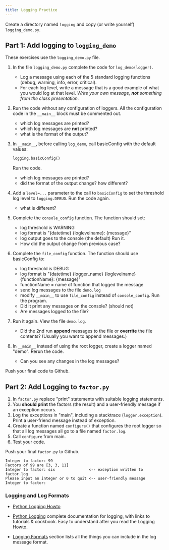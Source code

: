 ```yaml
---
title: Logging Practice
---
```


Create a directory named `logging` and copy (or write yourself) `logging_demo.py`.  



## Part 1: Add logging to `logging_demo`

These exercises use the `logging_demo.py` file.

1. In the file `logging_demo.py` complete the code for `log_demo(logger)`. 
   - Log a message using each of the 5 standard logging functions (debug, warning, info, error, critical).
   - For each log level, write a message that is a good example of what you would log at that level. *Write your own message, **not** something from the class presentation.*

2. Run the code without any configuration of loggers.  All the configuration code in the `__main__` block must be commented out.
   - which log messages are printed?
   - which log messages are **not** printed?
   - what is the format of the output?

3. In `__main__`, before calling `log_demo`, call basicConfig with the default values:
   ```python
   logging.basicConfig()
   ```
   Run the code.
   - which log messages are printed? 
   - did the format of the output change? how different?

4. Add a `level=...` parameter to the call to `basicConfig` to set the threshold log level to `logging.DEBUG`.
   Run the code again.
   - what is different?

5. Complete the `console_config` function. The function should set:
   - log threshold is WARNING
   - log format is "{datetime} {loglevelname}: {message}"
   - log output goes to the console (the default)
   Run it.  
   - How did the output change from previous case?

6. Complete the `file_config` function. The function should use basicConfig to:
   - log threshold is DEBUG
   - log format is "{datetime} {logger_name} {loglevelname} {functionName}: {message}"
   - functionName = name of function that logged the message
   - send log messages to the file `demo.log`
   - modify `__main__` to use `file_config` instead of `console_config`.
   Run the program.
   - Did it print any messages on the console? (should not)
   - Are messages logged to the file?

7. Run it again.  View the file `demo.log`.
   - Did the 2nd run **append** messages to the file or **overrite** the file contents?  (Usually you want to append messages.)

8. In `__main__` instead of using the root logger, create a logger named "demo".
   Rerun the code.  
   - Can you see any changes in the log messages?

Push your final code to Github.


## Part 2: Add Logging to `factor.py`

1. In `factor.py` replace "print" statements with suitable logging statements.
2. You **should print** the factors (the result) and a user-friendly message if an exception occurs.
3. Log the exceptions in "main", including a stacktrace (`logger.exception`).  Print a user-friend message instead of exception.
4. Create a function named `configure()` that configures the root logger so that all log messages all go to a file named `factor.log`.
5. Call `configure` from main.
6. Test your code.

Push your final `factor.py` to Github.


```
Integer to factor: 99
Factors of 99 are [3, 3, 11]
Integer to factor: six               <-- exception written to factor.log
Please input an integer or 0 to quit <-- user-friendly message
Integer to factor:
```


### Logging and Log Formats

- [Python Logging Howto](https://docs.python.org/3/howto/logging.html#logging-basic-tutorial)

- [Python Logging](https://docs.python.org/3/library/logging) complete documentation for logging, with links to tutorials & cookbook. Easy to understand after you read the Logging Howto.

- [Logging Formats](https://docs.python.org/3/library/logging.html#logrecord-attributes) section lists all the things you can include in the log message format.
